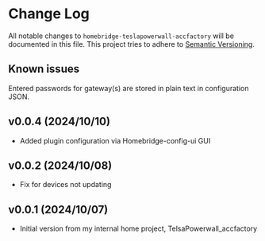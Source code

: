 # Change Log

All notable changes to `homebridge-teslapowerwall-accfactory` will be documented in this file. This project tries to adhere to [Semantic Versioning](http://semver.org/).

## Known issues

Entered passwords for gateway(s) are stored in plain text in configuration JSON.

## v0.0.4 (2024/10/10)

- Added plugin configuration via Homebridge-config-ui GUI

## v0.0.2 (2024/10/08)

- Fix for devices not updating

## v0.0.1 (2024/10/07)

- Initial version from my internal home project, TelsaPowerwall_accfactory